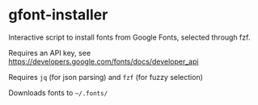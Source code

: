 # gfont-installer
Interactive script to install fonts from Google Fonts, selected through fzf.

Requires an API key, see https://developers.google.com/fonts/docs/developer_api

Requires `jq` (for json parsing) and `fzf` (for fuzzy selection)

Downloads fonts to `~/.fonts/`
